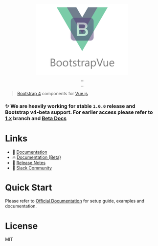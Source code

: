 <p align="center">
<a href="https://bootstrap-vue.github.io">
    <img src="https://github.com/bootstrap-vue/bootstrap-vue/raw/master/banner.png" width="300px">
</a>

<br>

<a href="https://v4-alpha.getbootstrap.com">
    <img alt="" src="https://img.shields.io/badge/bootstrap-4.0.0--beta-800080.svg?style=flat-square">
</a>
<a href="https://vuejs.org">
    <img alt="" src="https://img.shields.io/badge/vue.js-2.4.x-green.svg?style=flat-square">
</a>
<a href="https://github.com/bootstrap-vue/bootstrap-vue">
    <img alt="" src="https://david-dm.org/bootstrap-vue/bootstrap-vue.svg?style=flat-square">
</a>

<br>

<a href="https://circleci.com/gh/bootstrap-vue/bootstrap-vue">
    <img alt="" src="https://img.shields.io/circleci/project/github/bootstrap-vue/bootstrap-vue/master.svg?style=flat-square">
</a>
<a href="https://www.npmjs.com/package/bootstrap-vue">
    <img alt="" src="https://img.shields.io/npm/dt/bootstrap-vue.svg?style=flat-square">
</a>
<a href="https://www.npmjs.com/package/bootstrap-vue">
    <img alt="" src="https://img.shields.io/npm/v/bootstrap-vue.svg?style=flat-square">
</a>

</p>

> [Bootstrap 4](https://getbootstrap.com/docs/4.0) components for [Vue.js](https://vuejs.org)

### ✨ We are heavily working for stable `1.0.0` release and Bootstrap v4-beta support. For earlier access please refer to [1.x](https://github.com/bootstrap-vue/bootstrap-vue/tree/1.x) branch and [Beta Docs](https://bootstrap-vue.now.sh)

# Links

- 📘 [Documentation](https://bootstrap-vue.js.org)
- 🔥 [Documentation (Beta)](https://bootstrap-vue.now.sh)
- 🔨 [Release Notes](https://bootstrap-vue.js.org/docs/changelog)
- 💬 [Slack Community](https://bootstrap-vue.now.sh)

# Quick Start
Please refer to [Official Documentation](https://bootstrap-vue.js.org) for setup guide, examples and documentation.

# License
MIT
